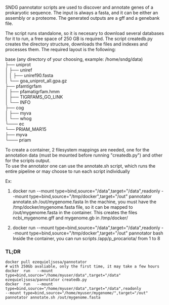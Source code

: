 SNDG pannotator scripts are used to discover and annotate genes 
of a prokaryotic sequence.
The input is always a fasta, and it can be either an assembly or a proteome.
The generated outputs are a gff and a genebank file.

The script runs standalone, so it is necesary to download several databases
for it to run, a free space of 250 GB is required. The script createdb.py creates the directory structure, downloads 
the files and indexes and processes them. 
The required layout is the following:

base (any directory of your choosing, example: /home/sndg/data)  
├── uniprot  
│     ├── uniref  
│     │     ├── uniref90.fasta  
│     └── goa_uniprot_all.gpa.gz  
├── pfamtigrfam  
│     ├── pfamatigrfam.hmm  
│     ├── TIGRFAMS_GO_LINK  
│     └── INFO  
├── cog  
│     ├── myva  
│     └── whog  
└─── ec  
      └── PRIAM_MAR15   
            ├──  myva      
            └─── priam  

To create a container, 2 filesystem mappings are needed, 
one for the annotation data (must be mounted before running "createdb.py")
and other for the scripts output.  
To use the annotator one can use the annotate.sh script, 
which runs the entire pipeline or may choose
to run each script individually 

Ex:  
1) docker  run   --mount type=bind,source="/data",target="/data",readonly 
--mount type=bind,source="/tmp/docker",target="/out" 
pannotator annotate.sh /out/mygenome.fasta
In the machine, you must have the /tmp/docker/mygenome.fasta file, 
so it can be mapped to /out/mygenome.fasta in the container. 
This creates the files ncbi_mygenome.gff and mygenome.gb in /tmp/docker/

2)  docker  run   --mount type=bind,source="/data",target="/data",readonly 
--mount type=bind,source="/tmp/docker",target="/out"  pannotator bash  
Inside the container, you can run scripts /app/p_procariota/ from 1 to 8   

### TL;DR  
```{r, engine='bash', count_lines}
docker pull ezequieljsosa/pannotator 
# with 250Gb avaliable, only the first time, it may take a few hours  
docker  run   --mount type=bind,source="/home/myuser/data",target="/data" 
ezequieljsosa/pannotator createdb.py
docker  run   --mount type=bind,source="/home/myuser/data",target="/data",readonly 
--mount type=bind,source="/home/myuser/mygenome/",target="/out" 
pannotator annotate.sh /out/mygenome.fasta
```

